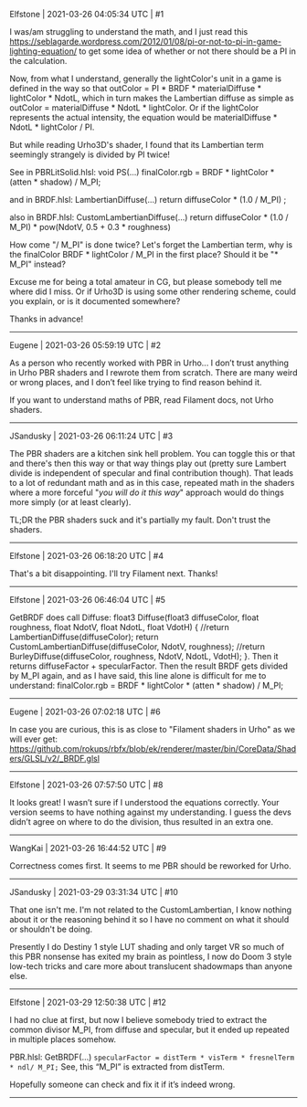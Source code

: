 Elfstone | 2021-03-26 04:05:34 UTC | #1

I was/am struggling to understand the math, and I just read this https://seblagarde.wordpress.com/2012/01/08/pi-or-not-to-pi-in-game-lighting-equation/ to get some idea of whether or not there should be a PI in the calculation.

Now, from what I understand, generally the lightColor's unit in a game is defined in the way so that outColor =  PI * BRDF * materialDiffuse * lightColor * NdotL, which in turn makes the Lambertian diffuse as simple as outColor = materialDiffuse * NdotL * lightColor. Or if the lightColor represents the actual intensity, the equation would be materialDiffuse * NdotL * lightColor / PI.

But while reading Urho3D's shader, I found that its Lambertian term seemingly strangely is divided by PI twice!

See in PBRLitSolid.hlsl: void PS(...)
finalColor.rgb = BRDF * lightColor * (atten * shadow) / M_PI;

and in BRDF.hlsl: LambertianDiffuse(...)
return diffuseColor * (1.0 / M_PI) ;

also in BRDF.hlsl: CustomLambertianDiffuse(...)
return diffuseColor * (1.0 / M_PI) * pow(NdotV, 0.5 + 0.3 * roughness)

How come "/ M_PI" is done twice?
Let's forget the Lambertian term, why is the finalColor BRDF * lightColor / M_PI in the first place?
Should it be "* M_PI" instead?

Excuse me for being a total amateur in CG, but please somebody tell me where did I miss. Or if Urho3D is using some other rendering scheme, could you explain, or is it documented somewhere?

Thanks in advance!

-------------------------

Eugene | 2021-03-26 05:59:19 UTC | #2

As a person who recently worked with PBR in Urho...
I don’t trust anything in Urho PBR shaders and I rewrote them from scratch. There are many weird or wrong places, and I don’t feel like trying to find reason behind it.

If you want to understand maths of PBR, read Filament docs, not Urho shaders.

-------------------------

JSandusky | 2021-03-26 06:11:24 UTC | #3

The PBR shaders are a kitchen sink hell problem. You can toggle this or that and there's then this way or that way things play out (pretty sure Lambert divide is independent of specular and final contribution though). That leads to a lot of redundant math and as in this case, repeated math in the shaders where a more forceful "*you will do it this way*" approach would do things more simply (or at least clearly).

TL;DR the PBR shaders suck and it's partially my fault. Don't trust the shaders.

-------------------------

Elfstone | 2021-03-26 06:18:20 UTC | #4

That's a bit disappointing.
I'll try Filament next. Thanks!

-------------------------

Elfstone | 2021-03-26 06:46:04 UTC | #5

GetBRDF does call Diffuse:
    float3 Diffuse(float3 diffuseColor, float roughness, float NdotV, float NdotL, float VdotH)
    {
        //return LambertianDiffuse(diffuseColor);
        return CustomLambertianDiffuse(diffuseColor, NdotV, roughness);
        //return BurleyDiffuse(diffuseColor, roughness, NdotV, NdotL, VdotH);
    }.
Then it returns diffuseFactor + specularFactor. 
Then the result BRDF gets divided by M_PI again, and as I have said, this line alone is difficult for me to understand:
finalColor.rgb = BRDF * lightColor * (atten * shadow) / M_PI;

-------------------------

Eugene | 2021-03-26 07:02:18 UTC | #6

In case you are curious, this is as close to "Filament shaders in Urho" as we will ever get:
https://github.com/rokups/rbfx/blob/ek/renderer/master/bin/CoreData/Shaders/GLSL/v2/_BRDF.glsl

-------------------------

Elfstone | 2021-03-26 07:57:50 UTC | #8

It looks great!
I wasn’t sure if I understood the equations correctly. Your version seems to have nothing against my understanding.
I guess the devs didn’t agree on where to do the division, thus resulted in an extra one.

-------------------------

WangKai | 2021-03-26 16:44:52 UTC | #9

Correctness comes first. It seems to me PBR should be reworked for Urho.

-------------------------

JSandusky | 2021-03-29 03:31:34 UTC | #10

That one isn't me. I'm not related to the CustomLambertian, I know nothing about it or the reasoning behind it so I have no comment on what it should or shouldn't be doing.

Presently I do Destiny 1 style LUT shading and only target VR so much of this PBR nonsense has exited my brain as pointless, I now do Doom 3 style low-tech tricks and care more about translucent shadowmaps than anyone else.

-------------------------

Elfstone | 2021-03-29 12:50:38 UTC | #12

I had no clue at first, but now I believe somebody tried to extract the common divisor M_PI, from diffuse and specular, but it ended up repeated in multiple places somehow.

PBR.hlsl: GetBRDF(…)
`specularFactor = distTerm * visTerm * fresnelTerm * ndl/ M_PI;`
See, this “M_PI” is extracted from distTerm.

Hopefully someone can check and fix it if it’s indeed wrong.

-------------------------

